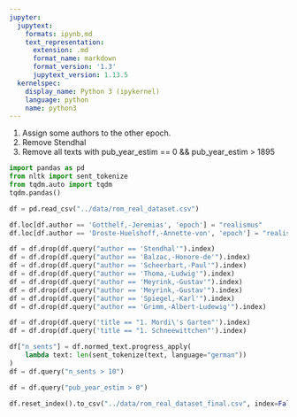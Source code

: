 ```yaml
---
jupyter:
  jupytext:
    formats: ipynb,md
    text_representation:
      extension: .md
      format_name: markdown
      format_version: '1.3'
      jupytext_version: 1.13.5
  kernelspec:
    display_name: Python 3 (ipykernel)
    language: python
    name: python3
---
```


1. Assign some authors to the other epoch.
2. Remove Stendhal
3. Remove all texts with pub_year_estim == 0 && pub_year_estim > 1895

```python
import pandas as pd
from nltk import sent_tokenize
from tqdm.auto import tqdm
tqdm.pandas()
```

```python
df = pd.read_csv("../data/rom_real_dataset.csv")
```

```python
df.loc[df.author == 'Gotthelf,-Jeremias', 'epoch'] = "realismus"
df.loc[df.author == 'Droste-Huelshoff,-Annette-von', 'epoch'] = "realismus"
```

```python
df = df.drop(df.query("author == 'Stendhal'").index)
df = df.drop(df.query("author == 'Balzac,-Honore-de'").index)
df = df.drop(df.query("author == 'Scheerbart,-Paul'").index)
df = df.drop(df.query("author == 'Thoma,-Ludwig'").index)
df = df.drop(df.query("author == 'Meyrink,-Gustav'").index)
df = df.drop(df.query("author == 'Meyrink,-Gustav'").index)
df = df.drop(df.query("author == 'Spiegel,-Karl'").index)
df = df.drop(df.query("author == 'Grimm,-Albert-Ludewig'").index)

df = df.drop(df.query('title == "1. Mordi\'s Garten"').index)
df = df.drop(df.query('title == "1. Schneewittchen"').index)
```

```python
df["n_sents"] = df.normed_text.progress_apply(
    lambda text: len(sent_tokenize(text, language="german"))
)
df = df.query("n_sents > 10")
```

```python
df = df.query("pub_year_estim > 0")
```

```python
df.reset_index().to_csv("../data/rom_real_dataset_final.csv", index=False)
```

```python

```
